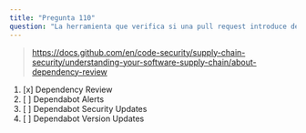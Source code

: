 ```yaml
---
title: "Pregunta 110"
question: "La herramienta que verifica si una pull request introduce dependencias con vulnerabilidades de seguridad se llama:"
---
```



> https://docs.github.com/en/code-security/supply-chain-security/understanding-your-software-supply-chain/about-dependency-review
1. [x] Dependency Review
1. [ ] Dependabot Alerts
1. [ ] Dependabot Security Updates
1. [ ] Dependabot Version Updates
